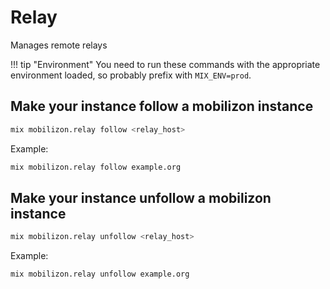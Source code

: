 # Relay

Manages remote relays

!!! tip "Environment"
    You need to run these commands with the appropriate environment loaded, so probably prefix with `MIX_ENV=prod`.

## Make your instance follow a mobilizon instance

```bash
mix mobilizon.relay follow <relay_host>
```

Example: 
```bash
mix mobilizon.relay follow example.org
```

## Make your instance unfollow a mobilizon instance

```bash
mix mobilizon.relay unfollow <relay_host>
```

Example: 
```bash
mix mobilizon.relay unfollow example.org
```
